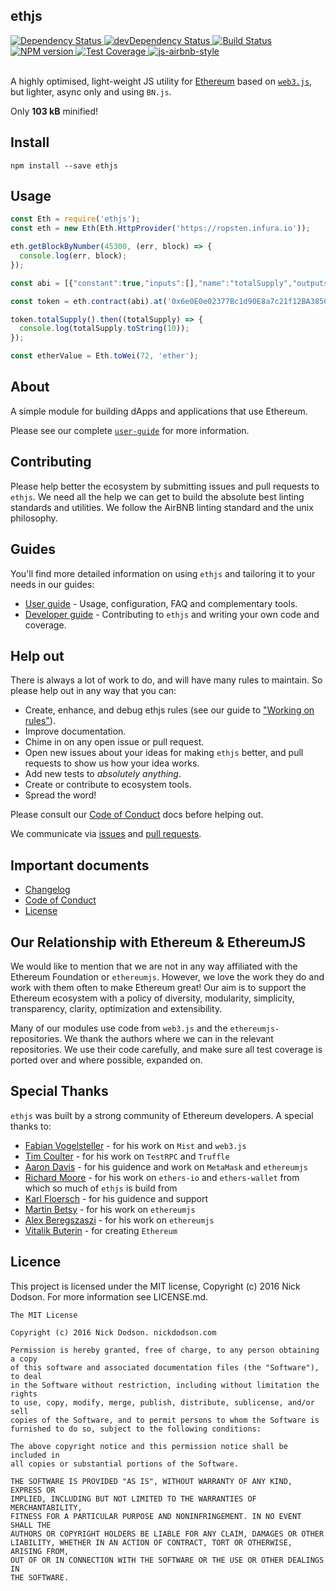 ## ethjs

<div>
  <!-- Dependency Status -->
  <a href="https://david-dm.org/ethjs/ethjs">
    <img src="https://david-dm.org/ethjs/ethjs.svg"
    alt="Dependency Status" />
  </a>

  <!-- devDependency Status -->
  <a href="https://david-dm.org/ethjs/ethjs#info=devDependencies">
    <img src="https://david-dm.org/ethjs/ethjs/dev-status.svg" alt="devDependency Status" />
  </a>

  <!-- Build Status -->
  <a href="https://travis-ci.org/ethjs/ethjs">
    <img src="https://travis-ci.org/ethjs/ethjs.svg"
    alt="Build Status" />
  </a>

  <!-- NPM Version -->
  <a href="https://www.npmjs.org/package/ethjs">
    <img src="http://img.shields.io/npm/v/ethjs.svg"
    alt="NPM version" />
  </a>

  <!-- Test Coverage -->
  <a href="https://coveralls.io/r/ethjs/ethjs">
    <img src="https://coveralls.io/repos/github/ethjs/ethjs/badge.svg" alt="Test Coverage" />
  </a>

  <!-- Javascript Style -->
  <a href="http://airbnb.io/javascript/">
    <img src="https://img.shields.io/badge/code%20style-airbnb-brightgreen.svg" alt="js-airbnb-style" />
  </a>
</div>

<br />

A highly optimised, light-weight JS utility for [Ethereum](https://www.ethereum.org/) based on [`web3.js`](https://github.com/ethereum/web3.js), but lighter, async only and using `BN.js`.

Only **103 kB** minified!

## Install

```
npm install --save ethjs
```

## Usage

```js
const Eth = require('ethjs');
const eth = new Eth(Eth.HttpProvider('https://ropsten.infura.io'));

eth.getBlockByNumber(45300, (err, block) => {
  console.log(err, block);
});

const abi = [{"constant":true,"inputs":[],"name":"totalSupply","outputs":[{"name":"","type":"uint256"}],"payable":false,"type":"function"}];

const token = eth.contract(abi).at('0x6e0E0e02377Bc1d90E8a7c21f12BA385C2C35f78');

token.totalSupply().then((totalSupply) => {
  console.log(totalSupply.toString(10));
});

const etherValue = Eth.toWei(72, 'ether');
```

## About

A simple module for building dApps and applications that use Ethereum.

Please see our complete [`user-guide`](docs/user-guide.md) for more information.

## Contributing

Please help better the ecosystem by submitting issues and pull requests to `ethjs`. We need all the help we can get to build the absolute best linting standards and utilities. We follow the AirBNB linting standard and the unix philosophy.

## Guides

You'll find more detailed information on using `ethjs` and tailoring it to your needs in our guides:

- [User guide](docs/user-guide.md) - Usage, configuration, FAQ and complementary tools.
- [Developer guide](docs/developer-guide.md) - Contributing to `ethjs` and writing your own code and coverage.

## Help out

There is always a lot of work to do, and will have many rules to maintain. So please help out in any way that you can:

- Create, enhance, and debug ethjs rules (see our guide to ["Working on rules"](./.github/CONTRIBUTING.md)).
- Improve documentation.
- Chime in on any open issue or pull request.
- Open new issues about your ideas for making `ethjs` better, and pull requests to show us how your idea works.
- Add new tests to *absolutely anything*.
- Create or contribute to ecosystem tools.
- Spread the word!

Please consult our [Code of Conduct](CODE_OF_CONDUCT.md) docs before helping out.

We communicate via [issues](https://github.com/ethjs/ethjs/issues) and [pull requests](https://github.com/ethjs/ethjs/pulls).

## Important documents

- [Changelog](CHANGELOG.md)
- [Code of Conduct](CODE_OF_CONDUCT.md)
- [License](https://raw.githubusercontent.com/ethjs/ethjs/master/LICENSE)

## Our Relationship with Ethereum & EthereumJS

We would like to mention that we are not in any way affiliated with the Ethereum Foundation or `ethereumjs`. However, we love the work they do and work with them often to make Ethereum great! Our aim is to support the Ethereum ecosystem with a policy of diversity, modularity, simplicity, transparency, clarity, optimization and extensibility.

Many of our modules use code from `web3.js` and the `ethereumjs-` repositories. We thank the authors where we can in the relevant repositories. We use their code carefully, and make sure all test coverage is ported over and where possible, expanded on.

## Special Thanks

`ethjs` was built by a strong community of Ethereum developers. A special thanks to:

- [Fabian Vogelsteller](https://twitter.com/feindura?lang=en) - for his work on `Mist` and `web3.js`
- [Tim Coulter](https://github.com/tcoulter) - for his work on `TestRPC` and `Truffle`
- [Aaron Davis](https://github.com/kumavis) - for his guidence and work on `MetaMask` and `ethereumjs`
- [Richard Moore](https://github.com/ricmoo) - for his work on `ethers-io` and `ethers-wallet` from which so much of `ethjs` is build from
- [Karl Floersch](https://twitter.com/karl_dot_tech?lang=en) - for his guidence and support
- [Martin Betsy](https://github.com/wanderer) - for his work on `ethereumjs`
- [Alex Beregszaszi](https://github.com/axic) - for his work on `ethereumjs`
- [Vitalik Buterin](https://twitter.com/VitalikButerin) - for creating `Ethereum`

## Licence

This project is licensed under the MIT license, Copyright (c) 2016 Nick Dodson. For more information see LICENSE.md.

```
The MIT License

Copyright (c) 2016 Nick Dodson. nickdodson.com

Permission is hereby granted, free of charge, to any person obtaining a copy
of this software and associated documentation files (the "Software"), to deal
in the Software without restriction, including without limitation the rights
to use, copy, modify, merge, publish, distribute, sublicense, and/or sell
copies of the Software, and to permit persons to whom the Software is
furnished to do so, subject to the following conditions:

The above copyright notice and this permission notice shall be included in
all copies or substantial portions of the Software.

THE SOFTWARE IS PROVIDED "AS IS", WITHOUT WARRANTY OF ANY KIND, EXPRESS OR
IMPLIED, INCLUDING BUT NOT LIMITED TO THE WARRANTIES OF MERCHANTABILITY,
FITNESS FOR A PARTICULAR PURPOSE AND NONINFRINGEMENT. IN NO EVENT SHALL THE
AUTHORS OR COPYRIGHT HOLDERS BE LIABLE FOR ANY CLAIM, DAMAGES OR OTHER
LIABILITY, WHETHER IN AN ACTION OF CONTRACT, TORT OR OTHERWISE, ARISING FROM,
OUT OF OR IN CONNECTION WITH THE SOFTWARE OR THE USE OR OTHER DEALINGS IN
THE SOFTWARE.
```
